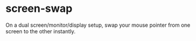 # screen-swap
On a dual screen/monitor/display setup, swap your mouse pointer from one screen to the other instantly.
